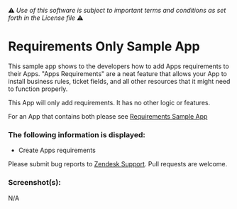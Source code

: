 :warning: *Use of this software is subject to important terms and conditions as set forth in the License file* :warning:

# Requirements Only Sample App

This sample app shows to the developers how to add Apps requirements to their Apps. "Apps Requirements" are a neat feature that allows your App to install business rules, ticket fields, and all other resources that it might need to function properly.

This App will only add requirements. It has no other logic or features.

For an App that contains both please see [Requirements Sample App](./requirements_ample_app)

### The following information is displayed:

* Create Apps requirements

Please submit bug reports to [Zendesk Support](support@zendesk.com). Pull requests are welcome.

### Screenshot(s):

N/A
